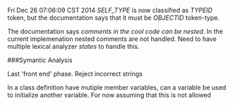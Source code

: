 Fri Dec 26 07:06:09 CST 2014
*SELF\_TYPE* is now classified as *TYPEID* token, but the documentation says that it must be *OBJECTID* token-type.

The documentation says *comments in the cool code can be nested*. In the current implemenation nested comments are not handled. Need to have multiple lexical analyzer *states* to handle this.

###Symantic Analysis

Last 'front end' phase.
Reject incorrect strings

In a class definition have mutiple member variables, can a variable be used to initialize another variable. For now assuming that this is not allowed

